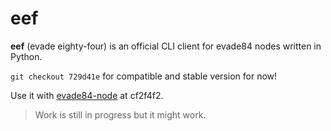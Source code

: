 # eef
**eef** (evade eighty-four) is an official CLI client for evade84 nodes written in Python.

`git checkout 729d41e` for compatible and stable version for now!

Use it with [evade84-node](https://github.com/evade84-node) at cf2f4f2.
> Work is still in progress but it might work.

